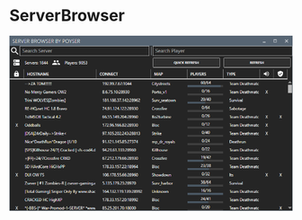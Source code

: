 # ServerBrowser
![ScreenShot](https://github.com/Poyser1911/ServerBrowser/blob/master/screenshot1.png)